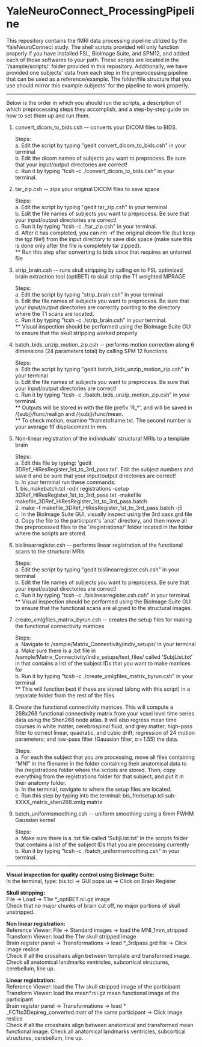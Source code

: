 # YaleNeuroConnect_ProcessingPipeline

This repository contains the fMRI data processing pipeline utilized by the YaleNeuroConnect study. The shell scripts provided will only function properly if you have installed FSL, BioImage Suite, and SPM12, and added each of those softwares to your path. These scripts are located in the '/sample/scripts/' folder provided in this repository. Additionally, we have provided one subjects' data from each step in the preprocessing pipeline that can be used as a reference/example. The folder/file structure that you use should mirror this example subjects' for the pipeline to work properly.  

------------------------------------------------------------------------------------------------------------------------------------------------------------------------------

Below is the order in which you should run the scripts, a description of which preprocessing steps they accomplish, and a step-by-step guide on how to set them up and run them. 
1. convert_dicom_to_bids.csh -- converts your DICOM files to BIDS.  
  
   Steps:  
       a. Edit the script by typing "gedit convert_dicom_to_bids.csh" in your terminal  
       b. Edit the dicom names of subjects you want to preprocess. Be sure that your input/output directories are correct!  
       c. Run it by typing "tcsh -c ./convert_dicom_to_bids.csh" in your terminal.  

2. tar_zip.csh -- zips your original DICOM files to save space
  
   Steps:  
       a. Edit the script by typing "gedit tar_zip.csh" in your terminal  
       b. Edit the file names of subjects you want to preprocess. Be sure that your input/output directories are correct!  
       c. Run it by typing "tcsh -c ./tar_zip.csh" in your terminal.  
       d. After it has completed, you can rm -rf the original dicom file (but keep the tgz file!) from the input directory to save disk space (make sure this is done only after the file is completely tar zipped).  
       ** Run this step after converting to bids since that requires an untarred file  

3. strip_brain.csh -- runs skull stripping by calling on to FSL optimized brain extraction tool (optiBET) to skull strip the T1 weighted MPRAGE
  
   Steps:  
       a. Edit the script by typing "strip_brain.csh" in your terminal  
       b. Edit the file names of subjects you want to preprocess. Be sure that your input/output directories are correctly pointing to the directory where the T1 scans are located.  
       c. Run it by typing "tcsh -c ./strip_brain.csh" in your terminal.  
       ** Visual inspection should be performed using the BioImage Suite GUI to ensure that the skull stripping worked properly  

4. batch_bids_unzip_motion_zip.csh -- performs motion correction along 6 dimensions (24 parameters total) by calling SPM 12 functions.  
  
   Steps:  
       a. Edit the script by typing "gedit batch_bids_unzip_motion_zip.csh" in your terminal  
       b. Edit the file names of subjects you want to preprocess. Be sure that your input/output directories are correct!  
       c. Run it by typing "tcsh -c ./batch_bids_unzip_motion_zip.csh" in your terminal.  
       ** Outputs will be stored in with the file prefix 'R_*', and will be saved in /{subj}/func/realign and /{subj}/func/mean.  
       ** To check motion, examine *frametoframe.txt. The second number is your average ftf displacement in mm.  
   
5. Non-linear registration of the individuals' structural MRIs to a template brain
  
   Steps:  
       a. Edit this file by typing: 'gedit 3DRef_HiResRegister_1st_to_3rd_pass.txt'. Edit the subject numbers and save it and be sure that your input/output directories are correct!  
       b. In your terminal run these commands:  
           1. bis_makebatch.tcl -odir registrations -setup 3DRef_HiResRegister_1st_to_3rd_pass.txt -makefile makefile_3DRef_HiResRegister_1st_to_3rd_pass.batch  
           2. make -f makefile_3DRef_HiResRegister_1st_to_3rd_pass.batch -j5  
       c. In the BioImage Suite GUI, visually inspect using the 3rd pass.grd file  
       d. Copy the file to the participant's 'anat' directory, and then move all the preprocessed files to the '/registrations/' folder located in the folder where the scripts are stored.  

6. bislinearregister.csh -- performs linear registration of the functional scans to the structural MRIs  
  
    Steps:  
       a. Edit the script by typing "gedit bislinearregister.csh.csh" in your terminal  
       b. Edit the file names of subjects you want to preprocess. Be sure that your input/output directories are correct!  
       c. Run it by typing "tcsh -c ./bislinearregister.csh.csh" in your terminal.  
       ** Visual inspection should be performed using the BioImage Suite GUI to ensure that the functional scans are aligned to the structural images.  

7. create_xmlgfiles_matrix_byrun.csh -- creates the setup files for making the functional connectivity matrices  
  
   Steps:  
        a. Navigate to /sample/Matrix_Connectivity/indiv_setups/ in your terminal  
        a. Make sure there is a .txt file in /sample/Matrix_Connectivity/indiv_setups/text_files/ called 'SubjList.txt' in that contains a list of the subject IDs that you want to make matrices for  
        b. Run it by typing "tcsh -c ./create_xmlgfiles_matrix_byrun.csh" in your terminal  
        ** This will function best if these are stored (along with this script) in a separate folder from the rest of the files  
  
8. Create the functional connectivity matrices. This will compute a 268x268 functional connectivity matrix from your voxel level time series data using the Shen268 node atlas. It will also regress mean time courses in white matter, cerebrospinal fluid, and grey matter; high-pass filter to correct linear, quadratic, and cubic drift; regression of 24 motion parameters; and low-pass filter (Gaussian filter, σ = 1.55) the data.  
  
    Steps:  
        a. For each the subject that you are processing, move all files containing "MNI" in the filename in the folder containing their anatomical data to the /registrations folder where the scripts are stored. Then, copy everything from the registrations folder for that subject, and put it in their anatomy folder.  
        b. In the terminal, navigate to where the setup files are located.  
        c. Run this step by typing into the terminal: bis_fmrisetup.tcl sub-XXXX_matrix_shen268.xmlg matrix  

9. batch_uniformsmoothing.csh -- uniform smoothing using a 6mm FWHM Gaussian kernel
  
    Steps:  
        a. Make sure there is a .txt file called 'SubjList.txt' in the scripts folder that contains a list of the subject IDs that you are processing currently  
        b. Run it by typing "tcsh -c ./batch_uniformsmoothing.csh" in your terminal.  

-----------------------------------------------------------------------------------------------------------------------------------------------------------------------------
  

**Visual inspection for quality control using BioImage Suite:**  
In the terminal, type: bis.tcl -> GUI pops us -> Click on Brain Register  

**Skull stripping:**  
File -> Load -> T1w *_optiBET.nii.gz image  
Check that no major chunks of brain cut off, no major portions of skull unstripped.  

**Non linear registration:**   
Reference Viewer: File -> Standard images -> load the MNI_1mm_stripped  
Transform Viewer: load the T1w skull stripped image  
Brain register panel -> Transformations -> load *_3rdpass.grd file -> Click image reslice  
Check if all the crosshairs align between template and transformed image. Check all anatomical landmarks ventricles, subcortical structures, cerebellum, line up.  

**Linear registration:**  
Reference Viewer: load the T1w skull stripped image of the participant  
Transform Viewer: load the mean*.nii.gz mean functional image of the participant  
Brain register panel -> Transformations -> load * _FCTto3Depireg_converted.matr of the same participant -> Click image reslice  
Check if all the crosshairs align between anatomical and transformed mean functional image. Check all anatomical landmarks ventricles, subcortical structures, cerebellum, line up. 
